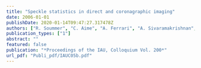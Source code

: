 ```yaml
---
title: "Speckle statistics in direct and coronagraphic imaging"
date: 2006-01-01
publishDate: 2020-01-14T09:47:27.317478Z
authors: ["R. Soummer", "C. Aime", "A. Ferrari", "A. Sivaramakrishnan", "L. Jolissaint", "B. Oppenheimer", "J. Lloyd", "R. Makidon", "M. Carbillet", "B. Macintosh"]
publication_types: ["1"]
abstract: ""
featured: false
publication: "*Proceedings of the IAU, Colloquium Vol. 200*"
url_pdf: "Publi_pdf/IAUC05b.pdf"
---
```



